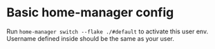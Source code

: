 # Basic home-manager config

Run `home-manager switch --flake ./#default` to activate this user env. Username defined inside should be the same as
your user.
